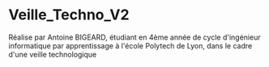 # Veille_Techno_V2

Réalise par Antoine BIGEARD, étudiant en 4ème année de cycle d'ingénieur informatique par apprentissage à l'école Polytech de Lyon, dans le cadre  d'une veille technologique 
